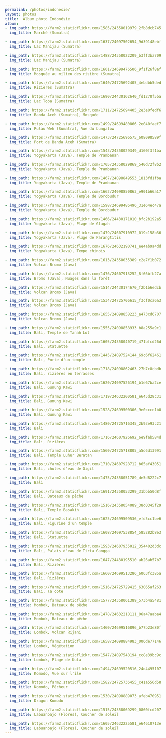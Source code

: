 ```yaml
---
permalink: /photos/indonesie/
layout: photos
title:  Album photo Indonésie
album:
- img_path: https://farm2.staticflickr.com/1585/24358019979_2fb8dcb745
  img_title: Marché (Sumatra)

- img_path: https://farm2.staticflickr.com/1637/24097502654_9d39148ebf
  img_title: Lac Manijau (Sumatra)

- img_path: https://farm2.staticflickr.com/1488/24358022209_b3ff3ba709
  img_title: Lac Manijau (Sumatra)

- img_path: https://farm2.staticflickr.com/1601/24699476506_9f1f26f8af
  img_title: Mosquée au milieu des risière (Sumatra)

- img_path: https://farm2.staticflickr.com/1640/24725692405_4ebdbb5ded
  img_title: Rizières (Sumatra)

- img_path: https://farm2.staticflickr.com/1690/24430162640_fd1278f5ba
  img_title: Lac Toba (Sumatra)

- img_path: https://farm2.staticflickr.com/1711/24725694405_2e3e0fedf6
  img_title: Banda Aceh (Sumatra), Mosquée

- img_path: https://farm2.staticflickr.com/1499/24699480866_2e040faef7
  img_title: Pulau Weh (Sumatra), Vue du bungalow

- img_path: https://farm2.staticflickr.com/1473/24725696575_608098589f
  img_title: Port de Banda Aceh (Sumatra)

- img_path: https://farm2.staticflickr.com/1543/24358029349_d160f3f1ba
  img_title: Yogyakarta (Java), Temple de Prambanan

- img_path: https://farm2.staticflickr.com/1705/24358029869_540d72f8b2
  img_title: Yogyakarta (Java), Temple de Prambanan

- img_path: https://farm2.staticflickr.com/1467/24098849553_1813fd1fba
  img_title: Yogyakarta (Java), Temple de Prambanan

- img_path: https://farm2.staticflickr.com/1662/24098850863_e901b66a17
  img_title: Yogyakarta (Java), Temple de Borobudur

- img_path: https://farm2.staticflickr.com/1598/24699486496_31e64ec47a
  img_title: Yogyakarta (Java), Temple de Borobudur

- img_path: https://farm2.staticflickr.com/1466/24430171010_bfc2b192a5
  img_title: Yogyakarta (Java), Plage de Glagah

- img_path: https://farm2.staticflickr.com/1479/24607910972_019c158b36
  img_title: Yogyakarta (Java), Plage de Parangtitis

- img_path: https://farm2.staticflickr.com/1676/24632190741_ee4ab9a4dd
  img_title: Yogyakarta (Java), Tempe chinois

- img_path: https://farm2.staticflickr.com/1613/24358035389_c2e7f1b072
  img_title: Volcan Bromo (Java)

- img_path: https://farm2.staticflickr.com/1476/24607913252_8f66bfb27a
  img_title: Bromo (Java), Nuages dans la forêt

- img_path: https://farm2.staticflickr.com/1514/24430174670_f2b1b6edcb
  img_title: Volcan Bromo (Java)

- img_path: https://farm2.staticflickr.com/1534/24725706615_f3cf0ca6a3
  img_title: Volcan Bromo (Java)

- img_path: https://farm2.staticflickr.com/1655/24098858223_a473cd6707
  img_title: Volcan Bromo (Java)

- img_path: https://farm2.staticflickr.com/1555/24098858933_b8a255a9c1
  img_title: Bali, Temple de Tanah Lot

- img_path: https://farm2.staticflickr.com/1605/24358040719_471bfcd26d
  img_title: Bali, Statuette

- img_path: https://farm2.staticflickr.com/1445/24097524144_69c6f62461
  img_title: Bali, Porte d'un temple

- img_path: https://farm2.staticflickr.com/1718/24098862463_27b7c8cbdb
  img_title: Bali, rizières en terrasses

- img_path: https://farm2.staticflickr.com/1620/24097526194_b1e67ba2ce
  img_title: Bali, Gunung Kawi

- img_path: https://farm2.staticflickr.com/1719/24632200581_e645d28c31
  img_title: Bali, Gunung Kawi

- img_path: https://farm2.staticflickr.com/1528/24699500306_9e0ccce1b0
  img_title: Bali, Gunung Kawi

- img_path: https://farm2.staticflickr.com/1480/24725716345_2b93e93c21
  img_title: Bali

- img_path: https://farm2.staticflickr.com/1716/24607926692_6e9fab584d
  img_title: Bali, Rizières

- img_path: https://farm2.staticflickr.com/1560/24725718805_a5d6d13991
  img_title: Bali, Temple Luhur Beratan

- img_path: https://farm2.staticflickr.com/1710/24607928712_b65af43051
  img_title: Bali, chutes d'eau de Gigit

- img_path: https://farm2.staticflickr.com/1475/24358051789_de5d8222c7
  img_title: Bali

- img_path: https://farm2.staticflickr.com/1691/24358053299_31bbb50d8f
  img_title: Bali, Bateaux de pêche

- img_path: https://farm2.staticflickr.com/1516/24358054089_38d0345f29
  img_title: Bali, Temple Basakih

- img_path: https://farm2.staticflickr.com/1625/24699509536_efd5cc1be6
  img_title: Bali, Figurine d'un temple

- img_path: https://farm2.staticflickr.com/1608/24097538854_585282b8e3
  img_title: Bali, Statuette

- img_path: https://farm2.staticflickr.com/1593/24607935012_354402d3dc
  img_title: Bali, Palais d'eau de Tirta Gangga

- img_path: https://farm2.staticflickr.com/1647/24430195510_ab26ab57b7
  img_title: Bali, Rizières

- img_path: https://farm2.staticflickr.com/1660/24699513286_6063fc385a
  img_title: Bali, Rizières

- img_path: https://farm2.staticflickr.com/1516/24725729415_63065af263
  img_title: Bali, la côte

- img_path: https://farm2.staticflickr.com/1577/24358061389_573b4a5481
  img_title: Mombok, Bateaux de pêche

- img_path: https://farm2.staticflickr.com/1478/24632218111_06a47aaba4
  img_title: Mombok, Bateaux de pêche

- img_path: https://farm2.staticflickr.com/1460/24699516896_b77b23e80f
  img_title: Lombok, Volcan Rijani

- img_path: https://farm2.staticflickr.com/1658/24098884983_006de77146
  img_title: Lombok, Végétation

- img_path: https://farm2.staticflickr.com/1547/24097548194_cc8e39bc9c
  img_title: Lombok, Plage de Kuta

- img_path: https://farm2.staticflickr.com/1494/24699520516_24d4495107
  img_title: Komodo, Vue sur l'île

- img_path: https://farm2.staticflickr.com/1582/24725736455_c41a556d58
  img_title: Komodo, Pêcheur

- img_path: https://farm2.staticflickr.com/1530/24098889073_afeb470951
  img_title: Dragon Komodo

- img_path: https://farm2.staticflickr.com/1515/24358069299_0860fcd207
  img_title: Labuanbajo (Flores), Coucher de soleil

- img_path: https://farm2.staticflickr.com/1605/24632225581_e64610713e
  img_title: Labuanbajo (Flores), Coucher de soleil
---
```

